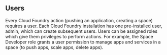 ## Users

Every Cloud Foundry action (pushing an application, creating a space) requires a
user. Each Cloud Foundry installation has one pre-installed user, admin, which
can create subsequent users. Users can be assigned roles which give them
privileges to perform actions. For example, the Space Developer role grants a
user permission to manage apps and services in a space (to push apps, scale
apps, delete apps).
